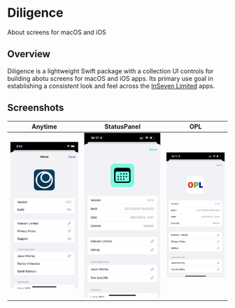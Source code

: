 # Diligence

About screens for macOS and iOS

## Overview

Diligence is a lightweight Swift package with a collection UI controls for building abotu screens for macOS and iOS apps. Its primary use goal in establishing a consistent look and feel across the [InSeven Limited](https://github.com/inseven) apps.

## Screenshots

| Anytime                        | StatusPanel                            | OPL                    |
| ------------------------------ | -------------------------------------- | ---------------------- |
| ![anytime](images/anytime.png) | ![statuspanel](images/statuspanel.png) | ![opl](images/opl.png) |
